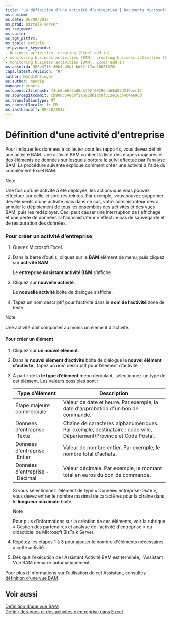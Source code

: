 ```yaml
---
title: "La définition d’une activité d’entreprise | Documents Microsoft"
ms.custom: 
ms.date: 06/08/2017
ms.prod: biztalk-server
ms.reviewer: 
ms.suite: 
ms.tgt_pltfrm: 
ms.topic: article
helpviewer_keywords:
- business activities, creating [Excel add-in]
- monitoring business activities [BAM], creating business activities [Excel add-in]
- monitoring business activities [BAM], Excel add-in
ms.assetid: 305e3718-46b4-45df-bd52-f7ae36621576
caps.latest.revision: "9"
author: MandiOhlinger
ms.author: mandia
manager: anneta
ms.openlocfilehash: 74cb0bb6f2bd0a5f92f6029dda65d55d219bcc12
ms.sourcegitcommit: cb908c540d8f1a692d01dc8f313e16cb4b4e696d
ms.translationtype: MT
ms.contentlocale: fr-FR
ms.lasthandoff: 09/20/2017
---
```

# <a name="how-to-define-a-business-activity"></a>Définition d'une activité d'entreprise
Pour indiquer les données à collecter pour les rapports, vous devez définir une activité BAM. Une activité BAM contient la liste des étapes majeures et des éléments de données sur lesquels portera le suivi effectué par l'analyse BAM. La procédure suivante explique comment créer une activité à l'aide du complément Excel BAM.  
  
> [!NOTE]
>  Une fois qu'une activité a été déployée, les actions que vous pouvez effectuer sur celle-ci sont restreintes. Par exemple, vous pouvez supprimer des éléments d'une activité mais dans ce cas, votre administrateur devra annuler le déploiement de tous les ensembles des activités et des vues BAM, puis les redéployer. Ceci peut causer une interruption de l'affichage et une perte de données si l'administrateur n'effectue pas de sauvegarde et de restauration des données.  
  
### <a name="to-create-a-business-activity"></a>Pour créer un activité d'entreprise  
  
1.  Ouvrez Microsoft Excel.  
  
2.  Dans la barre d’outils, cliquez sur le **BAM** élément de menu, puis cliquez sur **activité BAM**.  
  
     Le **entreprise Assistant activité BAM** s’affiche.  
  
3.  Cliquez sur **nouvelle activité**.  
  
     Le **nouvelle activité** boîte de dialogue s’affiche.  
  
4.  Tapez un nom descriptif pour l’activité dans le **nom de l’activité** zone de texte.  
  
> [!NOTE]
>  Une activité doit comporter au moins un élément d'activité.  
  
#### <a name="to-create-a-new-item"></a>Pour créer un élément  
  
1.  Cliquez sur **un nouvel élément**.  
  
2.  Dans le **nouvel élément d’activité** boîte de dialogue le **nouvel élément d’activité** , tapez un nom descriptif pour l’élément d’activité.  
  
3.  À partir de la **le type d’élément** menu déroulant, sélectionnez un type de cet élément. Les valeurs possibles sont :  
  
    |Type d’élément| Description|  
    |---------------|-----------------|  
    |Étape majeure commerciale|Valeur de date et heure. Par exemple, la date d'approbation d'un bon de commande.|  
    |Données d'entreprise - Texte|Chaîne de caractères alphanumériques. Par exemple, destinataire : code ville, Département/Province et Code Postal.|  
    |Données d'entreprise - Entier|Valeur de nombre entier. Par exemple, le nombre total d'achats.|  
    |Données d'entreprise - Décimal|Valeur décimale. Par exemple, le montant total en euros du bon de commande.|  
  
     Si vous sélectionnez l’élément de type « Données entreprise-texte », vous devez entrer le nombre maximal de caractères pour la chaîne dans le **longueur maximale** boîte.  
  
    > [!NOTE]
    >  Pour plus d'informations sur la création de ces éléments, voir la rubrique « Gestion des partenaires et analyse de l'activité d'entreprise » du didacticiel de Microsoft BizTalk Server.  
  
4.  Répétez les étapes 1 à 3 pour ajouter le nombre d'éléments nécessaires à cette activité.  
  
5.  Dès que l'exécution de l'Assistant Activité BAM est terminée, l'Assistant Vue BAM démarre automatiquement.  
  
 Pour plus d’informations sur l’utilisation de cet Assistant, consultez [définition d’une vue BAM](../core/defining-a-bam-view.md).  
  
## <a name="see-also"></a>Voir aussi  
 [Définition d’une vue BAM](../core/defining-a-bam-view.md)   
 [Définir des vues et des activités d’entreprise dans Excel](../core/defining-business-activities-and-views-in-excel.md)